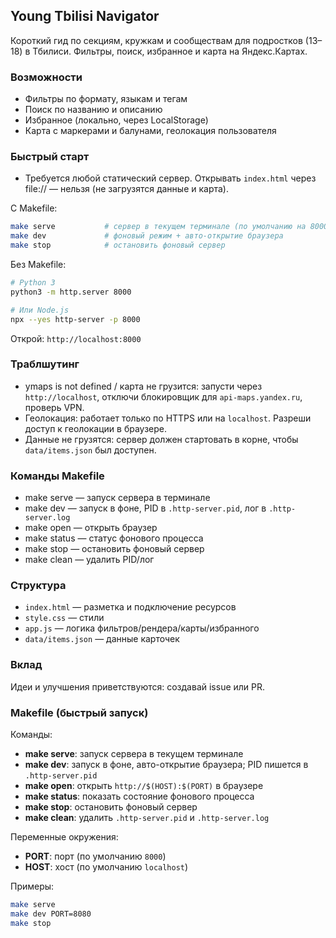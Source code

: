 ## Young Tbilisi Navigator

Короткий гид по секциям, кружкам и сообществам для подростков (13–18) в Тбилиси. Фильтры, поиск, избранное и карта на Яндекс.Картах.

### Возможности

- Фильтры по формату, языкам и тегам
- Поиск по названию и описанию
- Избранное (локально, через LocalStorage)
- Карта с маркерами и балунами, геолокация пользователя

### Быстрый старт

- Требуется любой статический сервер. Открывать `index.html` через file:// — нельзя (не загрузятся данные и карта).

С Makefile:

```bash
make serve           # сервер в текущем терминале (по умолчанию на 8000)
make dev             # фоновый режим + авто-открытие браузера
make stop            # остановить фоновый сервер
```

Без Makefile:

```bash
# Python 3
python3 -m http.server 8000

# Или Node.js
npx --yes http-server -p 8000
```

Открой: `http://localhost:8000`

### Траблшутинг

- ymaps is not defined / карта не грузится: запусти через `http://localhost`, отключи блокировщик для `api-maps.yandex.ru`, проверь VPN.
- Геолокация: работает только по HTTPS или на `localhost`. Разреши доступ к геолокации в браузере.
- Данные не грузятся: сервер должен стартовать в корне, чтобы `data/items.json` был доступен.

### Команды Makefile

- make serve — запуск сервера в терминале
- make dev — запуск в фоне, PID в `.http-server.pid`, лог в `.http-server.log`
- make open — открыть браузер
- make status — статус фонового процесса
- make stop — остановить фоновый сервер
- make clean — удалить PID/лог

### Структура

- `index.html` — разметка и подключение ресурсов
- `style.css` — стили
- `app.js` — логика фильтров/рендера/карты/избранного
- `data/items.json` — данные карточек

### Вклад

Идеи и улучшения приветствуются: создавай issue или PR.

### Makefile (быстрый запуск)

Команды:

- **make serve**: запуск сервера в текущем терминале
- **make dev**: запуск в фоне, автo-открытие браузера; PID пишется в `.http-server.pid`
- **make open**: открыть `http://$(HOST):$(PORT)` в браузере
- **make status**: показать состояние фонового процесса
- **make stop**: остановить фоновый сервер
- **make clean**: удалить `.http-server.pid` и `.http-server.log`

Переменные окружения:

- **PORT**: порт (по умолчанию `8000`)
- **HOST**: хост (по умолчанию `localhost`)

Примеры:

```bash
make serve
make dev PORT=8080
make stop
```


